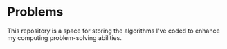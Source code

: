 # Problems
This repository is a space for storing the algorithms I've coded to enhance my computing problem-solving abilities. 
